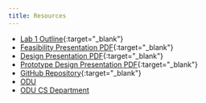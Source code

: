 ```yaml
---
title: Resources
---
```

- [Lab 1 Outline](Lab_1_Outline.pdf){:target="_blank"}
- [Feasibility Presentation PDF](FeasibilityPresentation.pdf){:target="_blank"}
- [Design Presentation PDF](DesignPresentation.pdf){:target="_blank"}
- [Prototype Design Presentation PDF](PrototypePresentation.pdf){:target="_blank"}
- [GitHub Repository](https://github.com/zboudreaux99/Sapphire-Sound-Monitoring-App){:target="_blank"}
- [ODU](https://www.odu.edu/)
- [ODU CS Department](https://www.odu.edu/computer-science)
